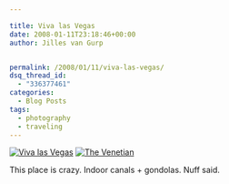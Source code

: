```yaml
---

title: Viva las Vegas
date: 2008-01-11T23:18:46+00:00
author: Jilles van Gurp


permalink: /2008/01/11/viva-las-vegas/
dsq_thread_id:
  - "336377461"
categories:
  - Blog Posts
tags:
  - photography
  - traveling
---
```

[![Viva las Vegas](https://www.jillesvangurp.com/wp-content/uploads/2008/01/sf-267.jpg)](https://www.jillesvangurp.com/wp-content/uploads/2008/01/sf-267.jpg)
[![The Venetian](https://www.jillesvangurp.com/wp-content/uploads/2008/01/sf-279.jpg)](https://www.jillesvangurp.com/wp-content/uploads/2008/01/sf-279.jpg)

This place is crazy. Indoor canals + gondolas. Nuff said.